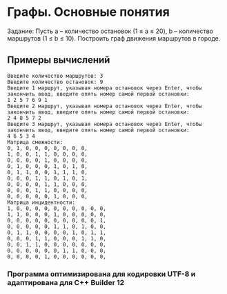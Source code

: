 # Графы. Основные понятия

Задание: Пусть a – количество остановок (1 ≤ a ≤ 20), b – количество маршрутов (1 ≤ b ≤ 10). Построить граф движения маршрутов в городе.  

## Примеры вычислений

```
Введите количество маршрутов: 3
Введите количество остановок: 9
Введите 1 маршрут, указывая номера остановок через Enter, чтобы закончить ввод, введите опять номер самой первой остановки:
1 2 5 7 6 9 1
Введите 2 маршрут, указывая номера остановок через Enter, чтобы закончить ввод, введите опять номер самой первой остановки:
2 4 8 5 7 2
Введите 3 маршрут, указывая номера остановок через Enter, чтобы закончить ввод, введите опять номер самой первой остановки:
4 6 5 3 4
Матрица смежности:
0, 1, 0, 0, 0, 0, 0, 0, 0,
1, 0, 0, 1, 1, 0, 0, 0, 0,
0, 0, 0, 0, 1, 0, 0, 0, 0,
0, 1, 0, 0, 0, 1, 0, 1, 0,
0, 1, 1, 0, 0, 1, 1, 1, 0,
0, 0, 0, 1, 1, 0, 1, 0, 1,
0, 0, 0, 0, 1, 1, 0, 0, 0,
0, 0, 0, 1, 1, 0, 0, 0, 0,
0, 0, 0, 0, 0, 1, 0, 0, 0,
Матрица инцидентности:
1, 0, 0, 0, 0, 0, 0, 0, 0, 0, 0,
1, 1, 0, 0, 0, 1, 0, 0, 0, 0, 0,
0, 0, 0, 0, 0, 0, 0, 0, 0, 0, 1,
0, 0, 0, 0, 0, 1, 1, 0, 1, 0, 0,
0, 1, 1, 0, 0, 0, 0, 1, 0, 1, 1,
0, 0, 0, 1, 1, 0, 0, 0, 1, 1, 0,
0, 0, 1, 1, 0, 0, 0, 0, 0, 0, 0,
0, 0, 0, 0, 0, 0, 1, 1, 0, 0, 0,
0, 0, 0, 0, 1, 0, 0, 0, 0, 0, 0,
```

### Программа оптимизирована для кодировки UTF-8 и адаптирована для C++ Builder 12